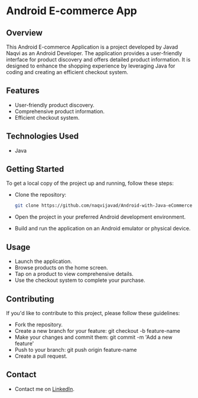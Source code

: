 # Android E-commerce App

## Overview

This Android E-commerce Application is a project developed by Javad Naqvi as an Android Developer. The application provides a user-friendly interface for product discovery and offers detailed product information. It is designed to enhance the shopping experience by leveraging Java for coding and creating an efficient checkout system.

## Features

- User-friendly product discovery.
- Comprehensive product information.
- Efficient checkout system.

## Technologies Used

- Java

## Getting Started

To get a local copy of the project up and running, follow these steps:

- Clone the repository:

   ```bash
   git clone https://github.com/naqvijavad/Android-with-Java-eCommerce-Application.git
- Open the project in your preferred Android development environment.
- Build and run the application on an Android emulator or physical device.

## Usage
- Launch the application.
- Browse products on the home screen.
- Tap on a product to view comprehensive details.
- Use the checkout system to complete your purchase.

## Contributing
If you'd like to contribute to this project, please follow these guidelines:

- Fork the repository.
- Create a new branch for your feature: git checkout -b feature-name
- Make your changes and commit them: git commit -m 'Add a new feature'
- Push to your branch: git push origin feature-name
- Create a pull request.

## Contact
- Contact me on [LinkedIn](https://www.linkedin.com/in/javadnaqvi57/).
